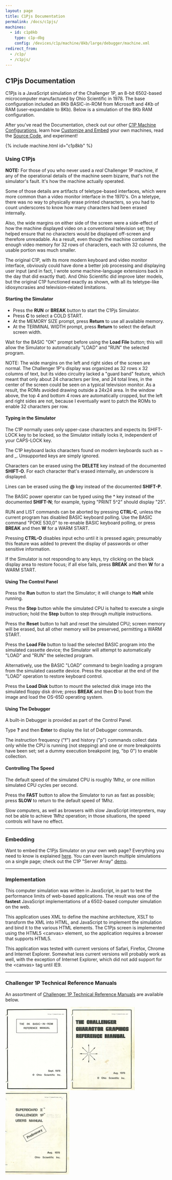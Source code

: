 ```yaml
---
layout: page
title: C1Pjs Documentation
permalink: /docs/c1pjs/
machines:
  - id: c1p8kb
    type: c1p-dbg
    config: /devices/c1p/machine/8kb/large/debugger/machine.xml
redirect_from:
  - /c1p/
  - /c1pjs/
---
```


C1Pjs Documentation
-------------------

C1Pjs is a JavaScript simulation of the Challenger 1P, an 8-bit 6502-based microcomputer
manufactured by Ohio Scientific in 1978.  The base configuration included an 8Kb BASIC-in-ROM from Microsoft
and 4Kb of RAM (user-expandable to 8Kb).  Below is a simulation of the 8Kb RAM configuration.

After you've read the Documentation, check out our other [C1P Machine Configurations](/devices/c1p/machine/),
learn how [Customize and Embed](embed/) your own machines, read the [Source Code](/modules/c1pjs/), and
experiment!

{% include machine.html id="c1p8kb" %}

### Using C1Pjs

**NOTE:** For those of you who never used a *real* Challenger 1P machine, if any of the operational
details of the machine seem bizarre, that's not the simulator's fault.  It's how the machine
actually operated.

Some of those details are artifacts of teletype-based interfaces, which were more common
than a video monitor interface in the 1970's.  On a teletype, there was no way to physically
erase printed characters, so you had to count underscores to know how many characters had been
erased internally.

Also, the wide margins on either side of the screen were a side-effect of how the machine
displayed video on a conventional television set; they helped ensure that no characters would be
displayed off-screen and therefore unreadable.  As a result, even though the machine contained
enough video memory for 32 rows of characters, each with 32 columns, the usable portion was much
smaller.

The original C1P, with its more modern keyboard and video monitor interface, obviously could
have done a better job processing and displaying user input (and in fact, I wrote some
machine-language extensions back in the day that did exactly that).  And Ohio Scientific did improve
later models, but the original C1P functioned exactly as shown, with all its teletype-like
idiosyncrasies and television-related limitations.

#### Starting the Simulator

* Press the **RUN** or **BREAK** button to start the C1Pjs Simulator.
* Press **C** to select a COLD START.
* At the MEMORY SIZE prompt, press **Return** to use all available memory.
* At the TERMINAL WIDTH prompt, press **Return** to select the default screen width.

Wait for the BASIC "OK" prompt before using the **Load File** button;
this will allow the Simulator to automatically "LOAD" and "RUN" the selected program.

NOTE: The wide margins on the left and right sides of the screen are normal.
The Challenger 1P's display was organized as 32 rows x 32 columns of text,
but its video circuitry lacked a "guard band" feature, which meant that only
about 24 characters per line, and 24 total lines, in the center of the screen
could be seen on a typical television monitor. As a result, the ROMs avoided
drawing outside a 24x24 area.  In the window above, the top 4 and bottom 4 rows
are automatically cropped, but the left and right sides are not, because I
eventually want to patch the ROMs to enable 32 characters per row.

#### Typing in the Simulator

The C1P normally uses only upper-case characters and expects its SHIFT-LOCK key to be locked,
so the Simulator initially locks it, independent of your CAPS-LOCK key.

The C1P keyboard lacks characters found on modern keyboards such as ~ and \_.
Unsupported keys are simply ignored.

Characters can be erased using the **DELETE** key instead of the documented **SHIFT-O**.
For each character that's erased internally, an underscore is displayed.

Lines can be erased using the **@** key instead of the documented **SHIFT-P**.

The BASIC power operator can be typed using the **^** key instead of the documented **SHIFT-N**;
for example, typing "PRINT 5^2" should display "25".

RUN and LIST commands can be aborted by pressing **CTRL-C**, unless the current program has
disabled BASIC keyboard polling. Use the BASIC command "POKE 530,0" to re-enable BASIC keyboard polling,
or press **BREAK** and then **W** for a WARM START.

Pressing **CTRL-O** disables input echo until it is pressed again;
presumably this feature was added to prevent the display of passwords or other sensitive information.

If the Simulator is not responding to any keys, try clicking on the black display area to restore focus;
if all else fails, press **BREAK** and then **W** for a WARM START.

#### Using The Control Panel

Press the **Run** button to start the Simulator; it will change to **Halt** while running.

Press the **Step** button while the simulated CPU is halted to execute a single instruction;
hold the **Step** button to step through multiple instructions.

Press the **Reset** button to halt and reset the simulated CPU; screen memory will be erased,
but all other memory will be preserved, permitting a WARM START.

Press the **Load File** button to load the selected BASIC program into the simulated cassette device;
the Simulator will attempt to automatically "LOAD" and "RUN" the selected program.

Alternatively, use the BASIC "LOAD" command to begin loading a program from the simulated cassette device.
Press the spacebar at the end of the "LOAD" operation to restore keyboard control.

Press the **Load Disk** button to mount the selected disk image into the simulated floppy disk drive;
press **BREAK** and then **D** to boot from the image and load the OS-65D operating system.

#### Using The Debugger

A built-in Debugger is provided as part of the Control Panel.

Type **?** and then **Enter** to display the list of Debugger commands.

The instruction frequency ("f") and history ("p") commands collect data only while the CPU is
running (not stepping) and one or more breakpoints have been set; set a dummy execution breakpoint
(eg, "bp 0") to enable collection.

#### Controlling The Speed

The default speed of the simulated CPU is roughly 1Mhz, or one million simulated CPU cycles per second.

Press the **FAST** button to allow the Simulator to run as fast as possible; press **SLOW** to return to
the default speed of 1Mhz.

Slow computers, as well as browsers with slow JavaScript interpreters, may not be able to achieve 1Mhz operation;
in those situations, the speed controls will have no effect.

---

### Embedding

Want to embed the C1Pjs Simulator on your own web page? Everything you need to know is explained [here](embed/).
You can even launch multiple simulations on a single page; check out the C1P "Server Array"
[demo](/devices/c1p/machine/8kb/array/).

---

### Implementation

This computer simulation was written in JavaScript, in part to test the performance limits of web-based applications.
The result was one of the **fastest** JavaScript implementations of a 6502-based computer simulation on the web.

This application uses XML to define the machine architecture, XSLT to transform the XML into HTML, and JavaScript
to implement the simulation and bind it to the various HTML elements. The C1Pjs screen is implemented using the HTML5
&lt;canvas&gt; element, so the application requires a browser that supports HTML5.

This application was tested with current versions of Safari, Firefox, Chrome and Internet Explorer. Somewhat less
current versions will probably work as well, with the exception of Internet Explorer, which did not add support for
the &lt;canvas&gt; tag until IE9.

---

### Challenger 1P Technical Reference Manuals

An assortment of [Challenger 1P Technical Reference Manuals](/pubs/c1p/techref/) are available below.

[<img src="/pubs/c1p/techref/covers/OSI_BASIC-IN-ROM_Reference_Manual.jpg" width="200" height="260" alt="OSI BASIC-IN-ROM Manual"/>](https://1drv.ms/b/s!ArcO_mFRe1Z9gt4LfVeqHp1eNX_xsA?e=ochWkV)
[<img src="/pubs/c1p/techref/covers/OSI_C1P_Character_Graphics_Reference_Manual.jpg" width="200" height="260" alt="OSI C1P Graphics Manual"/>](https://1drv.ms/b/s!ArcO_mFRe1Z9gt4M_mo_3EnvSCoo_Q?e=Ft2NMa)
[<img src="/pubs/c1p/techref/covers/OSI_C1P_Users_Manual.jpg" width="200" height="260" alt="OSI C1P Users Manual"/>](https://1drv.ms/b/s!ArcO_mFRe1Z9gt4N9BbxGdyef1BQWQ?e=6bbg4c)
